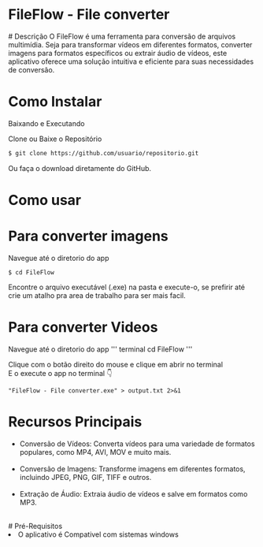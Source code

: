 <h1>FileFlow - File converter</h1>
# Descrição
O FileFlow é uma ferramenta para conversão de arquivos multimídia. Seja para transformar vídeos em diferentes formatos, converter imagens para formatos específicos ou extrair áudio de vídeos, este aplicativo oferece uma solução intuitiva e eficiente para suas necessidades de conversão.


# Como Instalar
Baixando e Executando

Clone ou Baixe o Repositório

```bash
$ git clone https://github.com/usuario/repositorio.git
```
Ou faça o download diretamente do GitHub.

# Como usar
# Para converter imagens <br>
Navegue até o diretorio do app <br>

``` terminal
$ cd FileFlow
```
Encontre o arquivo executável (.exe) na pasta e execute-o, se prefirir até crie um atalho pra area de trabalho para ser mais facil.
 <br>
# Para converter Videos</h3>

Navegue até o diretorio do app
''' terminal
  cd FileFlow 
'''

Clique com o botão direito do mouse e clique em abrir no terminal<br>
E o execute o app no terminal 👇<br>
``` terminal
"FileFlow - File converter.exe" > output.txt 2>&1
```

# Recursos Principais
<ul>
 <li>Conversão de Vídeos: Converta vídeos para uma variedade de formatos populares, como MP4, AVI, MOV e muito mais.</li> <br>
<li>Conversão de Imagens: Transforme imagens em diferentes formatos, incluindo JPEG, PNG, GIF, TIFF e outros.</li> <br>
<li>Extração de Áudio: Extraia áudio de vídeos e salve em formatos como MP3. </li>
</ul> <br>
# Pré-Requisitos
<li>O aplicativo é Compativel com sistemas windows</li>
